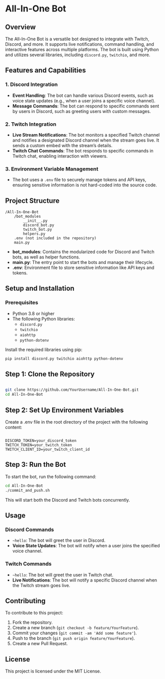 # All-In-One Bot

## Overview

The All-In-One Bot is a versatile bot designed to integrate with Twitch, Discord, and more. It supports live notifications, command handling, and interactive features across multiple platforms. The bot is built using Python and utilizes several libraries, including `discord.py`, `twitchio`, and more.

## Features and Capabilities

### 1. **Discord Integration**
- **Event Handling**: The bot can handle various Discord events, such as voice state updates (e.g., when a user joins a specific voice channel).
- **Message Commands**: The bot can respond to specific commands sent by users in Discord, such as greeting users with custom messages.

### 2. **Twitch Integration**
- **Live Stream Notifications**: The bot monitors a specified Twitch channel and notifies a designated Discord channel when the stream goes live. It sends a custom embed with the stream’s details.
- **Twitch Chat Commands**: The bot responds to specific commands in Twitch chat, enabling interaction with viewers.

### 3. **Environment Variable Management**
- The bot uses a `.env` file to securely manage tokens and API keys, ensuring sensitive information is not hard-coded into the source code.

## Project Structure

    /All-In-One-Bot
        /bot_modules
            __init__.py
            discord_bot.py
            twitch_bot.py
            helpers.py
        .env (not included in the repository)
        main.py


- **bot_modules**: Contains the modularized code for Discord and Twitch bots, as well as helper functions.
- **main.py**: The entry point to start the bots and manage their lifecycle.
- **.env**: Environment file to store sensitive information like API keys and tokens.

## Setup and Installation

### Prerequisites

- Python 3.8 or higher
- The following Python libraries:
  - `discord.py`
  - `twitchio`
  - `aiohttp`
  - `python-dotenv`

Install the required libraries using pip:

```bash
pip install discord.py twitchio aiohttp python-dotenv
```

## Step 1: Clone the Repository

```bash

git clone https://github.com/YourUsername/All-In-One-Bot.git
cd All-In-One-Bot
```

## Step 2: Set Up Environment Variables

Create a .env file in the root directory of the project with the following content:

```env

DISCORD_TOKEN=your_discord_token
TWITCH_TOKEN=your_twitch_token
TWITCH_CLIENT_ID=your_twitch_client_id
```

## Step 3: Run the Bot

To start the bot, run the following command:

```bash
cd All-In-One-Bot
./commit_and_push.sh
```

This will start both the Discord and Twitch bots concurrently.

## Usage

### Discord Commands

- `~hello`: The bot will greet the user in Discord.
- **Voice State Updates**: The bot will notify when a user joins the specified voice channel.

### Twitch Commands

- `~hello`: The bot will greet the user in Twitch chat.
- **Live Notifications**: The bot will notify a specific Discord channel when the Twitch stream goes live.

## Contributing

To contribute to this project:

1. Fork the repository.
2. Create a new branch (`git checkout -b feature/YourFeature`).
3. Commit your changes (`git commit -am 'Add some feature'`).
4. Push to the branch (`git push origin feature/YourFeature`).
5. Create a new Pull Request.

## License

This project is licensed under the MIT License.


